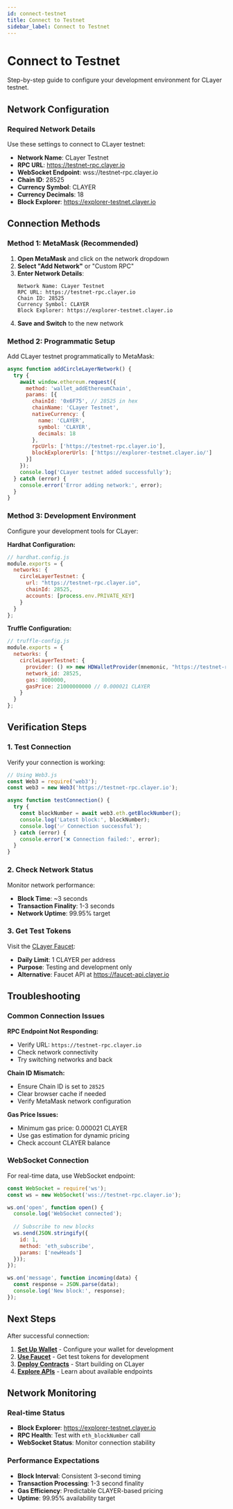 ```yaml
---
id: connect-testnet
title: Connect to Testnet
sidebar_label: Connect to Testnet
---
```


# Connect to Testnet

Step-by-step guide to configure your development environment for CLayer testnet.

## Network Configuration

### Required Network Details
Use these settings to connect to CLayer testnet:

- **Network Name**: CLayer Testnet
- **RPC URL**: https://testnet-rpc.clayer.io
- **WebSocket Endpoint**: wss://testnet-rpc.clayer.io
- **Chain ID**: 28525
- **Currency Symbol**: CLAYER
- **Currency Decimals**: 18
- **Block Explorer**: https://explorer-testnet.clayer.io

## Connection Methods

### Method 1: MetaMask (Recommended)
1. **Open MetaMask** and click on the network dropdown
2. **Select "Add Network"** or "Custom RPC"
3. **Enter Network Details**:
   ```
   Network Name: CLayer Testnet
   RPC URL: https://testnet-rpc.clayer.io
   Chain ID: 28525
   Currency Symbol: CLAYER
   Block Explorer: https://explorer-testnet.clayer.io
   ```
4. **Save and Switch** to the new network

### Method 2: Programmatic Setup
Add CLayer testnet programmatically to MetaMask:

```javascript
async function addCircleLayerNetwork() {
  try {
    await window.ethereum.request({
      method: 'wallet_addEthereumChain',
      params: [{
        chainId: '0x6F75', // 28525 in hex
        chainName: 'CLayer Testnet',
        nativeCurrency: {
          name: 'CLAYER',
          symbol: 'CLAYER',
          decimals: 18
        },
        rpcUrls: ['https://testnet-rpc.clayer.io'],
        blockExplorerUrls: ['https://explorer-testnet.clayer.io/']
      }]
    });
    console.log('CLayer testnet added successfully');
  } catch (error) {
    console.error('Error adding network:', error);
  }
}
```

### Method 3: Development Environment
Configure your development tools for CLayer:

**Hardhat Configuration:**
```javascript
// hardhat.config.js
module.exports = {
  networks: {
    circleLayerTestnet: {
      url: "https://testnet-rpc.clayer.io",
      chainId: 28525,
      accounts: [process.env.PRIVATE_KEY]
    }
  }
};
```

**Truffle Configuration:**
```javascript
// truffle-config.js
module.exports = {
  networks: {
    circleLayerTestnet: {
      provider: () => new HDWalletProvider(mnemonic, "https://testnet-rpc.clayer.io"),
      network_id: 28525,
      gas: 8000000,
      gasPrice: 21000000000 // 0.000021 CLAYER
    }
  }
};
```

## Verification Steps

### 1. Test Connection
Verify your connection is working:

```javascript
// Using Web3.js
const Web3 = require('web3');
const web3 = new Web3('https://testnet-rpc.clayer.io');

async function testConnection() {
  try {
    const blockNumber = await web3.eth.getBlockNumber();
    console.log('Latest block:', blockNumber);
    console.log('✅ Connection successful');
  } catch (error) {
    console.error('❌ Connection failed:', error);
  }
}
```

### 2. Check Network Status
Monitor network performance:
- **Block Time**: ~3 seconds
- **Transaction Finality**: 1-3 seconds  
- **Network Uptime**: 99.95% target

### 3. Get Test Tokens
Visit the [CLayer Faucet](https://faucet.clayer.io):
- **Daily Limit**: 1 CLAYER per address
- **Purpose**: Testing and development only
- **Alternative**: Faucet API at https://faucet-api.clayer.io

## Troubleshooting

### Common Connection Issues

**RPC Endpoint Not Responding:**
- Verify URL: `https://testnet-rpc.clayer.io`
- Check network connectivity
- Try switching networks and back

**Chain ID Mismatch:**
- Ensure Chain ID is set to `28525`
- Clear browser cache if needed
- Verify MetaMask network configuration

**Gas Price Issues:**
- Minimum gas price: 0.000021 CLAYER
- Use gas estimation for dynamic pricing
- Check account CLAYER balance

### WebSocket Connection
For real-time data, use WebSocket endpoint:

```javascript
const WebSocket = require('ws');
const ws = new WebSocket('wss://testnet-rpc.clayer.io');

ws.on('open', function open() {
  console.log('WebSocket connected');
  
  // Subscribe to new blocks
  ws.send(JSON.stringify({
    id: 1,
    method: 'eth_subscribe',
    params: ['newHeads']
  }));
});

ws.on('message', function incoming(data) {
  const response = JSON.parse(data);
  console.log('New block:', response);
});
```

## Next Steps

After successful connection:

1. **[Set Up Wallet](./set-up-wallet)** - Configure your wallet for development
2. **[Use Faucet](./use-faucet)** - Get test tokens for development
3. **[Deploy Contracts](../development/writing-smart-contracts)** - Start building on CLayer
4. **[Explore APIs](../apis-sdks/)** - Learn about available endpoints

## Network Monitoring

### Real-time Status
- **Block Explorer**: https://explorer-testnet.clayer.io
- **RPC Health**: Test with `eth_blockNumber` call
- **WebSocket Status**: Monitor connection stability

### Performance Expectations
- **Block Interval**: Consistent 3-second timing
- **Transaction Processing**: 1-3 second finality
- **Gas Efficiency**: Predictable CLAYER-based pricing
- **Uptime**: 99.95% availability target